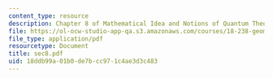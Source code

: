 ```yaml
---
content_type: resource
description: Chapter 8 of Mathematical Idea and Notions of Quantum Theory
file: https://ol-ocw-studio-app-qa.s3.amazonaws.com/courses/18-238-geometry-and-quantum-field-theory-fall-2002/18ddb99a01b0de7bcc971c4ae3d3c483_sec8.pdf
file_type: application/pdf
resourcetype: Document
title: sec8.pdf
uid: 18ddb99a-01b0-de7b-cc97-1c4ae3d3c483
---
```

